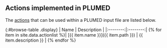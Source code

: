 Actions implemented in PLUMED
-----------------------------
The [actions](actions.md) that can be used within a PLUMED input file are listed below. 

{:#browse-table .display}
| Name | Description |
|:--------:|:--------:|
{% for item in site.data.actionlist %}| [{{ item.name }}]({{ item.path }}) | {{ item.description }} |
{% endfor %}


<script>
$(document).ready(function() {
var table = $('#browse-table').DataTable({
  "dom": '<"search"f><"top"il>rt<"bottom"Bp><"clear">',
  language: { search: '', searchPlaceholder: "Search project..." },
  buttons: [
        'copy', 'excel', 'pdf'
  ],
  "order": [[ 0, "desc" ]]
  });
$('#browse-table-searchbar').keyup(function () {
  table.search( this.value ).draw();
  });
  hu = window.location.search.substring(1);
  searchfor = hu.split("=");
  if( searchfor[0]=="search" ) {
      table.search( searchfor[1] ).draw();
  }
});
</script>
